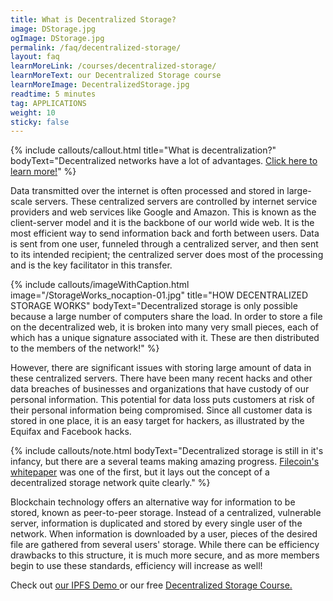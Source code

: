 ```yaml
---
title: What is Decentralized Storage?
image: DStorage.jpg
ogImage: DStorage.jpg
permalink: /faq/decentralized-storage/
layout: faq
learnMoreLink: /courses/decentralized-storage/
learnMoreText: our Decentralized Storage course
learnMoreImage: DecentralizedStorage.jpg
readtime: 5 minutes
tag: APPLICATIONS
weight: 10
sticky: false
---
```

{% include callouts/callout.html
    title="What is decentralization?"
    bodyText="Decentralized networks have a lot of advantages. <a href='/faq/what-is-decentralization/'>Click here to learn more!</a>"
%}

Data transmitted over the internet is often processed and stored in large-scale servers. These centralized servers are controlled by internet service providers and web services like Google and Amazon. This is known as the client-server model and it is the backbone of our world wide web. It is the most efficient way to send information back and forth between users. Data is sent from one user, funneled through a centralized server, and then sent to its intended recipient; the centralized server does most of the processing and is the key facilitator in this transfer.

{% include callouts/imageWithCaption.html
	image="/StorageWorks_nocaption-01.jpg"
	title="HOW DECENTRALIZED STORAGE WORKS"
	bodyText="Decentralized storage is only possible because a large number of computers share the load. In order to store a file on the decentralized web, it is broken into many very small pieces, each of which has a unique signature associated with it. These are then distributed to the members of the network!"
%}

However, there are significant issues with storing large amount of data in these centralized servers. There have been many recent hacks and other data breaches of businesses and organizations that have custody of our personal information. This potential for data loss puts customers at risk of their personal information being compromised. Since all customer data is stored in one place, it is an easy target for hackers, as illustrated by the Equifax and Facebook hacks.

{% include callouts/note.html
    bodyText="Decentralized storage is still in it's infancy, but there are a several teams making amazing progress. <a href='/downloads/filecoin.pdf'>Filecoin's whitepaper</a> was one of the first, but it lays out the concept of a decentralized storage network quite clearly."
%}

Blockchain technology offers an alternative way for information to be stored, known as peer-to-peer storage. Instead of a centralized, vulnerable server, information is duplicated and stored by every single user of the network.  When information is downloaded by a user, pieces of the desired file are gathered from several users' storage. While there can be efficiency drawbacks to this structure, it is much more secure, and as more members begin to use these standards, efficiency will increase as well!

<span>Check out <a href="https://try-ipfs.theblockchaininstitute.org/" target="_blank" rel="noopener">our IPFS Demo </a> or our free <a href="/courses/decentralized-storage/" target="_blank" rel="noopener">Decentralized Storage Course.</a></span>
